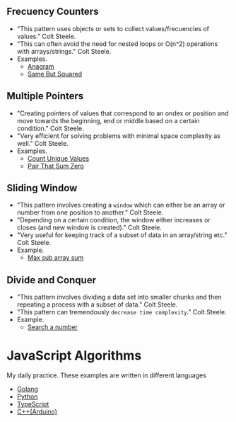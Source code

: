 ## Frecuency Counters

* "This pattern uses objects or sets to collect values/frecuencies of values." Colt Steele. 
* "This can often avoid the need for nested loops or O(n^2) operations with arrays/strings." Colt Steele. 
* Examples. 
    * [Anagram](https://github.com/cjairm/javascript/tree/master/Algorithms-JS/001_anagram)
    * [Same But Squared](https://github.com/cjairm/javascript/tree/master/Algorithms-JS/003_same_but_squared)

## Multiple Pointers

* "Creating pointers of values that correspond to an ondex or position and move towards the beginning, end or middle based on a certain condition." Colt Steele. 
* "Very efficient for solving problems with minimal space complexity as well." Colt Steele. 
* Examples. 
    * [Count Unique Values](https://github.com/cjairm/javascript/tree/master/Algorithms-JS/002_count_unique_values)
    * [Pair That Sum Zero](https://github.com/cjairm/javascript/tree/master/Algorithms-JS/004_pair_that_sum_zero)

## Sliding Window

* "This pattern involves creating a `window` which can either be an array or number from one position to another." Colt Steele.
* "Depending on a certain condition, the window either increases or closes (and new window is created)." Colt Steele.
* "Very useful for keeping track of a subset of data in an array/string etc." Colt Steele.
* Example. 
    * [Max sub array sum](https://github.com/cjairm/javascript/tree/master/Algorithms-JS/005_max_sub_array_sum)

## Divide and Conquer 
* "This pattern involves dividing a data set into smaller chunks and then repeating a process with a subset of data." Colt Steele.
* "This pattern can tremendously `decrease time complexity`." Colt Steele.
* Example. 
    * [Search a number](https://github.com/cjairm/javascript/tree/master/Algorithms-JS/006_search_a_number)


# JavaScript Algorithms

My daily practice. These examples are written in different languages

* [Golang](https://github.com/cjairm/go/tree/master/Algorithms-Go)
* [Python](https://github.com/cjairm/python/tree/master/Algoritms-Py)
* [TypeScript](https://github.com/cjairm/typescript/tree/master/Algorithms-TS)
* [C++(Arduino)](https://github.com/cjairm/arduino/tree/master/Algorithms-Cpp)